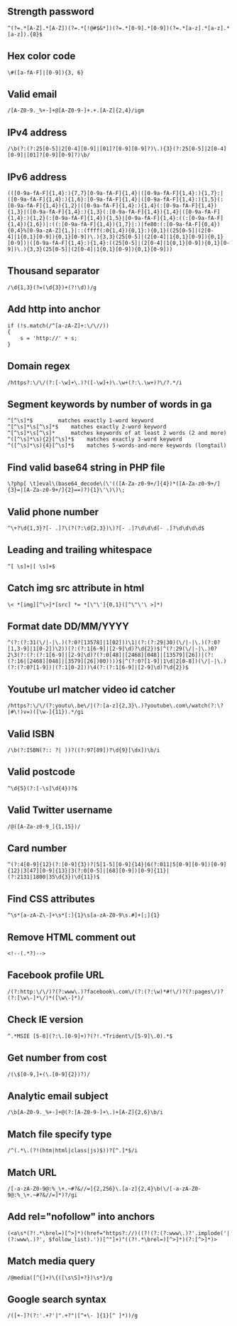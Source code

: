 ## Strength password

```
^(?=.*[A-Z].*[A-Z])(?=.*[!@#$&*])(?=.*[0-9].*[0-9])(?=.*[a-z].*[a-z].*[a-z]).{8}$
```

## Hex color code

```
\#([a-fA-F]|[0-9]){3, 6}
```

## Valid email

```
/[A-Z0-9._%+-]+@[A-Z0-9-]+.+.[A-Z]{2,4}/igm
```

## IPv4 address

```
/\b(?:(?:25[0-5]|2[0-4][0-9]|[01]?[0-9][0-9]?)\.){3}(?:25[0-5]|2[0-4][0-9]|[01]?[0-9][0-9]?)\b/
```

## IPv6 address

```
(([0-9a-fA-F]{1,4}:){7,7}[0-9a-fA-F]{1,4}|([0-9a-fA-F]{1,4}:){1,7}:|([0-9a-fA-F]{1,4}:){1,6}:[0-9a-fA-F]{1,4}|([0-9a-fA-F]{1,4}:){1,5}(:[0-9a-fA-F]{1,4}){1,2}|([0-9a-fA-F]{1,4}:){1,4}(:[0-9a-fA-F]{1,4}){1,3}|([0-9a-fA-F]{1,4}:){1,3}(:[0-9a-fA-F]{1,4}){1,4}|([0-9a-fA-F]{1,4}:){1,2}(:[0-9a-fA-F]{1,4}){1,5}|[0-9a-fA-F]{1,4}:((:[0-9a-fA-F]{1,4}){1,6})|:((:[0-9a-fA-F]{1,4}){1,7}|:)|fe80:(:[0-9a-fA-F]{0,4}){0,4}%[0-9a-zA-Z]{1,}|::(ffff(:0{1,4}){0,1}:){0,1}((25[0-5]|(2[0-4]|1{0,1}[0-9]){0,1}[0-9])\.){3,3}(25[0-5]|(2[0-4]|1{0,1}[0-9]){0,1}[0-9])|([0-9a-fA-F]{1,4}:){1,4}:((25[0-5]|(2[0-4]|1{0,1}[0-9]){0,1}[0-9])\.){3,3}(25[0-5]|(2[0-4]|1{0,1}[0-9]){0,1}[0-9]))
```

## Thousand separator

```
/\d{1,3}(?=(\d{3})+(?!\d))/g
```

## Add http into anchor

```
if (!s.match(/^[a-zA-Z]+:\/\//))
{
    s = 'http://' + s;
}
```

## Domain regex

```
/https?:\/\/(?:[-\w]+\.)?([-\w]+)\.\w+(?:\.\w+)?\/?.*/i
```

## Segment keywords by number of words in ga

```
^[^\s]*$        matches exactly 1-word keyword
^[^\s]*\s[^\s]*$    matches exactly 2-word keyword
^[^\s]*\s[^\s]*     matches keywords of at least 2 words (2 and more)
^([^\s]*\s){2}[^\s]*$    matches exactly 3-word keyword
^([^\s]*\s){4}[^\s]*$    matches 5-words-and-more keywords (longtail)
```

## Find valid base64 string in PHP file

```
\?php[ \t]eval\(base64_decode\(\'(([A-Za-z0-9+/]{4})*([A-Za-z0-9+/]{3}=|[A-Za-z0-9+/]{2}==)?){1}\'\)\)\;
```

## Valid phone number

```
^\+?\d{1,3}?[- .]?\(?(?:\d{2,3})\)?[- .]?\d\d\d[- .]?\d\d\d\d$
```

## Leading and trailing whitespace

```
^[ \s]+|[ \s]+$
```

## Catch img src attribute in html

```
\< *[img][^\>]*[src] *= *[\"\']{0,1}([^\"\'\ >]*)
```

## Format date DD/MM/YYYY

```
^(?:(?:31(\/|-|\.)(?:0?[13578]|1[02]))\1|(?:(?:29|30)(\/|-|\.)(?:0?[1,3-9]|1[0-2])\2))(?:(?:1[6-9]|[2-9]\d)?\d{2})$|^(?:29(\/|-|\.)0?2\3(?:(?:(?:1[6-9]|[2-9]\d)?(?:0[48]|[2468][048]|[13579][26])|(?:(?:16|[2468][048]|[3579][26])00))))$|^(?:0?[1-9]|1\d|2[0-8])(\/|-|\.)(?:(?:0?[1-9])|(?:1[0-2]))\4(?:(?:1[6-9]|[2-9]\d)?\d{2})$
```

## Youtube url matcher video id catcher

```
/https?:\/\/(?:youtu\.be\/|(?:[a-z]{2,3}\.)?youtube\.com\/watch(?:\?|#\!)v=)([\w-]{11}).*/gi
```

## Valid ISBN

```
/\b(?:ISBN(?:: ?| ))?((?:97[89])?\d{9}[\dx])\b/i
```

## Valid postcode

```
^\d{5}(?:[-\s]\d{4})?$
```

## Valid Twitter username

```
/@([A-Za-z0-9_]{1,15})/
```

## Card number

```
^(?:4[0-9]{12}(?:[0-9]{3})?|5[1-5][0-9]{14}|6(?:011|5[0-9][0-9])[0-9]{12}|3[47][0-9]{13}|3(?:0[0-5]|[68][0-9])[0-9]{11}|(?:2131|1800|35\d{3})\d{11})$
```

## Find CSS attributes

```
^\s*[a-zA-Z\-]+\s*[:]{1}\s[a-zA-Z0-9\s.#]+[;]{1}
```

## Remove HTML comment out

```
<!--(.*?)-->
```

## Facebook profile URL

```
/(?:http:\/\/)?(?:www\.)?facebook\.com\/(?:(?:\w)*#!\/)?(?:pages\/)?(?:[\w\-]*\/)*([\w\-]*)/
```

## Check IE version

```
^.*MSIE [5-8](?:\.[0-9]+)?(?!.*Trident\/[5-9]\.0).*$
```

## Get number from cost

```
/(\$[0-9,]+(\.[0-9]{2})?)/
```

## Analytic email subject

```
/\b[A-Z0-9._%+-]+@(?:[A-Z0-9-]+\.)+[A-Z]{2,6}\b/i
```

## Match file specify type

```
/^(.*\.(?!(htm|html|class|js)$))?[^.]*$/i
```

## Match URL

```
/[-a-zA-Z0-9@:%_\+.~#?&//=]{2,256}\.[a-z]{2,4}\b(\/[-a-zA-Z0-9@:%_\+.~#?&//=]*)?/gi
```

## Add rel="nofollow" into anchors

```
(<a\s*(?!.*\brel=)[^>]*)(href="https?://)((?!(?:(?:www\.)?'.implode('|(?:www\.)?', $follow_list).'))[^"]+)"((?!.*\brel=)[^>]*)(?:[^>]*)>
```

## Match media query

```
/@media([^{]+)\{([\s\S]+?})\s*}/g
```

## Google search syntax

```
/([+-]?(?:'.+?'|".+?"|[^+\- ]{1}[^ ]*))/g
```